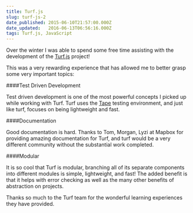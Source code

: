 ```yaml
---
title: Turf.js
slug: turf-js-2
date_published: 2015-06-10T21:57:00.000Z
date_updated:   2016-06-13T06:56:16.000Z
tags: Turf.js, JavaScript
---
```


Over the winter I was able to spend some free time assisting with the development of the [Turf.js](http://turfjs.org/) project!

This was a very rewarding experience that has allowed me to better grasp some very important topics:

####Test Driven Development

Test driven development is one of the most powerful concepts I picked up while working with Turf. Turf uses the [Tape](https://github.com/substack/tape) testing environment, and just like turf, focuses on being lightweight and fast.

####Documentation

Good documentation is hard. Thanks to Tom, Morgan, Lyzi at Mapbox for providing amazing documentation for Turf, and turf would be a very different community without the substantial work completed.

####Modular

It is so cool that Turf is modular, branching all of its separate components into different modules is simple, lightweight, and fast! The added benefit is that it helps with error checking as well as the many other benefits of abstraction on projects.

Thanks so much to the Turf team for the wonderful learning experiences they have provided.
